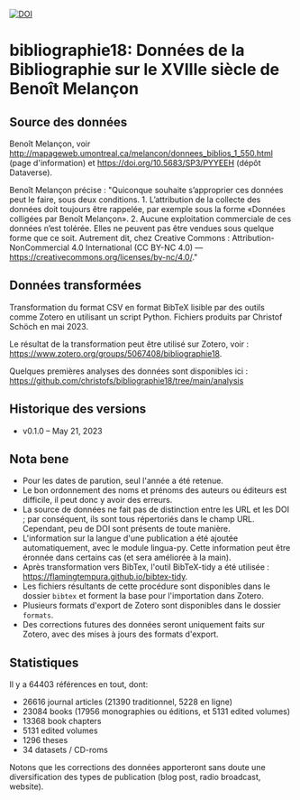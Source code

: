 [![DOI](https://zenodo.org/badge/643157716.svg)](https://zenodo.org/badge/latestdoi/643157716)

# bibliographie18: Données de la Bibliographie sur le XVIIIe siècle de Benoît Melançon

## Source des données

Benoît Melançon, voir http://mapageweb.umontreal.ca/melancon/donnees_biblios_1_550.html (page d'information) et https://doi.org/10.5683/SP3/PYYEEH (dépôt Dataverse). 

Benoît Melançon précise : "Quiconque souhaite s’approprier ces données peut le faire, sous deux conditions. 1. L’attribution de la collecte des données doit toujours être rappelée, par exemple sous la forme «Données colligées par Benoît Melançon». 2. Aucune exploitation commerciale de ces données n’est tolérée. Elles ne peuvent pas être vendues sous quelque forme que ce soit. Autrement dit, chez Creative Commons : Attribution-NonCommercial 4.0 International (CC BY-NC 4.0) — https://creativecommons.org/licenses/by-nc/4.0/." 

## Données transformées 

Transformation du format CSV en format BibTeX lisible par des outils comme Zotero en utilisant un script Python. Fichiers produits par Christof Schöch en mai 2023. 

Le résultat de la transformation peut être utilisé sur Zotero, voir : https://www.zotero.org/groups/5067408/bibliographie18. 

Quelques premières analyses des données sont disponibles ici : https://github.com/christofs/bibliographie18/tree/main/analysis

## Historique des versions

- v0.1.0 – May 21, 2023

## Nota bene 

* Pour les dates de parution, seul l'année a été retenue. 
* Le bon ordonnement des noms et prénoms des auteurs ou éditeurs est difficile, il peut donc y avoir des erreurs. 
* La source de données ne fait pas de distinction entre les URL et les DOI ; par conséquent, ils sont tous répertoriés dans le champ URL. Cependant, peu de DOI sont présents de toute manière. 
* L'information sur la langue d'une publication a été ajoutée automatiquement, avec le module lingua-py. Cette information peut être éronnée dans certains cas (et sera améliorée à la main). 
* Après transformation vers BibTex, l'outil BibTeX-tidy a été utilisée : https://flamingtempura.github.io/bibtex-tidy. 
* Les fichiers résultants de cette procédure sont disponibles dans le dossier `bibtex` et forment la base pour l'importation dans Zotero. 
* Plusieurs formats d'export de Zotero sont disponibles dans le dossier `formats`. 
* Des corrections futures des données seront uniquement faits sur Zotero, avec des mises à jours des formats d'export. 

## Statistiques 

Il y a 64403 références en tout, dont:  

- 26616 journal articles (21390 traditionnel, 5228 en ligne)
- 23084 books (17956 monographies ou éditions, et 5131 edited volumes)
- 13368 book chapters
- 5131 edited volumes
- 1296 theses
- 34 datasets / CD-roms

Notons que les corrections des données apporteront sans doute une diversification des types de publication (blog post, radio broadcast, website). 

